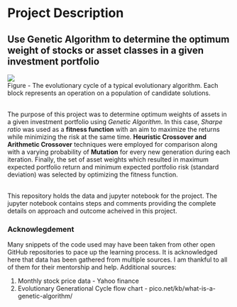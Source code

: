# Project Description

## Use Genetic Algorithm to determine the optimum weight of stocks or asset classes in a given investment portfolio

<img src="https://www.pico.net/assets/kb/27-what-is-a-genetic-algorithm/genetic-algorithm-process-cycle.png">
<br>Figure - The evolutionary cycle of a typical evolutionary algorithm. Each block represents an operation on a population of candidate solutions.<br><br>

The purpose of this project was to determine optimum weights of assets in a given investment portfolio using *Genetic Algorithm*. In this case, *Sharpe ratio* was used as a **fitness function** with an aim to maximize the returns while minimizing the risk at the same time. **Heuristic Crossover and Arithmetic Crossover** techniques were employed for comparison along with a varying probability of **Mutation** for every new generation during each iteration. Finally, the set of asset weights which resulted in maximum expected portfolio return and minimum expected portfolio risk (standard deviation) was selected by optimizing the fitness function.

<br>This repository holds the data and jupyter notebook for the project.
The jupyter notebook contains steps and comments providing the complete details on approach and outcome acheived in this project.

### Acknowlegdement

Many snippets of the code used may have been taken from other open GitHub repositories to pace up the learning process. It is acknowledged here that data has been gathered from multiple sources. I am thankful to all of them for their mentorship and help.
Additional sources:

1. Monthly stock price data - Yahoo finance
2. Evolutionary Generational Cycle flow chart - pico.net/kb/what-is-a-genetic-algorithm/
